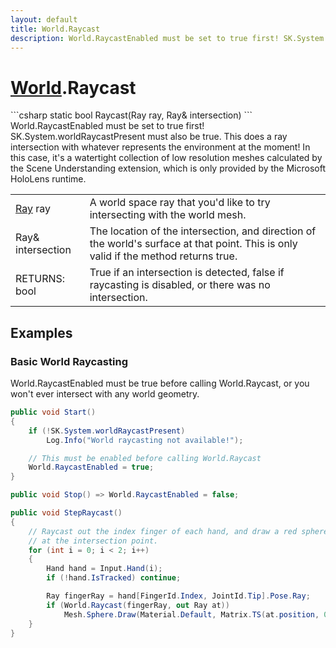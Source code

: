 ```yaml
---
layout: default
title: World.Raycast
description: World.RaycastEnabled must be set to true first! SK.System.worldRaycastPresent must also be true. This does a ray intersection with whatever represents the environment at the moment! In this case, it's a watertight collection of low resolution meshes calculated by the Scene Understanding extension, which is only provided by the Microsoft HoloLens runtime.
---
```

# [World]({{site.url}}/Pages/StereoKit/World.html).Raycast

<div class='signature' markdown='1'>
```csharp
static bool Raycast(Ray ray, Ray& intersection)
```
World.RaycastEnabled must be set to true first!
SK.System.worldRaycastPresent must also be true. This does a ray
intersection with whatever represents the environment at the
moment! In this case, it's a watertight collection of low
resolution meshes calculated by the Scene Understanding
extension, which is only provided by the Microsoft HoloLens
runtime.
</div>

|  |  |
|--|--|
|[Ray]({{site.url}}/Pages/StereoKit/Ray.html) ray|A world space ray that you'd like to try             intersecting with the world mesh.|
|Ray& intersection|The location of the intersection, and             direction of the world's surface at that point. This is only             valid if the method returns true.|
|RETURNS: bool|True if an intersection is detected, false if raycasting is disabled, or there was no intersection.|





## Examples

### Basic World Raycasting

World.RaycastEnabled must be true before calling World.Raycast, or
you won't ever intersect with any world geometry.
```csharp
public void Start()
{
	if (!SK.System.worldRaycastPresent)
		Log.Info("World raycasting not available!");

	// This must be enabled before calling World.Raycast
	World.RaycastEnabled = true;
}

public void Stop() => World.RaycastEnabled = false;

public void StepRaycast()
{
	// Raycast out the index finger of each hand, and draw a red sphere
	// at the intersection point.
	for (int i = 0; i < 2; i++)
	{
		Hand hand = Input.Hand(i);
		if (!hand.IsTracked) continue;

		Ray fingerRay = hand[FingerId.Index, JointId.Tip].Pose.Ray;
		if (World.Raycast(fingerRay, out Ray at))
			Mesh.Sphere.Draw(Material.Default, Matrix.TS(at.position, 0.03f), new Color(1, 0, 0));
	}
}
```

